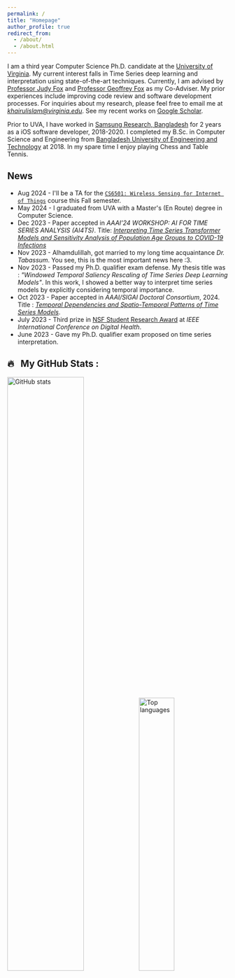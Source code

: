 ```yaml
---
permalink: /
title: "Homepage"
author_profile: true
redirect_from: 
  - /about/
  - /about.html
---
```


I am a third year Computer Science Ph.D. candidate at the [University of Virginia](https://engineering.virginia.edu/department/computer-science). 
My current interest falls in Time Series deep learning and interpretation using state-of-the-art techniques. Currently, I am advised by [Professor Judy Fox](https://judyfox.online/) and [Professor Geoffrey Fox](https://engineering.virginia.edu/faculty/geoffrey-c-fox) as my Co-Adviser. My prior experiences include improving code review and software development processes.  For inquiries about my research, please feel free to email me at <i>khairulislam@virginia.edu</i>. See my recent works on [Google Scholar](https://scholar.google.com/citations?user=pLgKvU8AAAAJ&hl=en).

Prior to UVA, I have worked in [Samsung Research, Bangladesh](https://research.samsung.com/srbd) for 2 years as a iOS software developer, 2018-2020. I completed my B.Sc. in Computer Science and Engineering from [Bangladesh University of Engineering and Technology](https://cse.buet.ac.bd/) at 2018. In my spare time I enjoy playing Chess and Table Tennis.

## News

* Aug 2024 - I'll be a TA for the [`CS6501: Wireless Sensing for Internet of Things`](https://kunqian.info/teaching/uva_cs6501_ws4iot/fall2024/) course this Fall semester. 
* May 2024 - I graduated from UVA with a Master's (En Route) degree in Computer Science.
* Dec 2023 - Paper accepted in *AAAI'24 WORKSHOP: AI FOR TIME SERIES ANALYSIS (AI4TS)*. Title: *[Interpreting Time Series Transformer Models and Sensitivity Analysis of Population Age Groups to COVID-19 Infections](https://arxiv.org/html/2401.15119v1)*
* Nov 2023 - Alhamdulillah, got married to my long time acquaintance *Dr. Tabassum*. You see, this is the most important news here :3. 
* Nov 2023 - Passed my Ph.D. qualifier exam defense. My thesis title was : *"Windowed Temporal Saliency Rescaling of Time Series Deep Learning Models"*. In this work, I showed a better way to interpret time series models by explicitly considering temporal importance. 
* Oct 2023 - Paper accepted in *AAAI/SIGAI Doctoral Consortium*, 2024. Title : *[Temporal Dependencies and Spatio-Temporal Patterns of Time Series Models](https://ojs.aaai.org/index.php/AAAI/article/view/30396)*.
* July 2023 - Third prize in [NSF Student Research Award](https://conferences.computer.org/icdh/2023/student_awards.html) at *IEEE International Conference on Digital Health*. 
* June 2023 - Gave my Ph.D. qualifier exam proposed on time series interpretation. 

## 🔥 &nbsp; My GitHub Stats :
<img src="https://github-readme-stats.vercel.app/api?username=khairulislam&show_icons=true" alt='GitHub stats' width='59%'/>
<img src="https://github-readme-stats.vercel.app/api/top-langs/?username=khairulislam&layout=donut&size_weight=0.5&count_weight=0.5" alt="Top languages"  width='40%'/>
